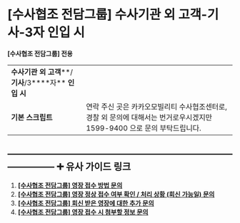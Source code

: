 # [수사협조 전담그룹] 수사기관 외 고객-기사-3자 인입 시

**[수사협조 전담그룹] 전용**

|  |  |
| --- | --- |
| **수사기관** **외** **고객****/****기사****/3****자** **인입** **시** | |
| **기본** **스크립트** | 연락 주신 곳은 카카오모빌리티 수사협조센터로, 경찰 외 문의에 대해서는 번거로우시겠지만 1599-9400 으로 문의 부탁드립니다. |

**―****―****―****―****―****―****―****―****―****―****―****―****―****―****―****―****―****―****―****―****―****―****―****―****―****―****―****―****―** **➕ 유사 가이드 링크**
-----------------------------------------------------------------------------------------------------------------------------------------------------------------

1. **[[수사협조 전담그룹] 영장 접수 방법 문의](https://kakaomobilitysupport.zendesk.com/hc/ko/articles/36291672128921)**
2. **[[수사협조 전담그룹] 영장 정상 접수 여부 확인 / 처리 상황 (회신 가능일) 문의](https://kakaomobilitysupport.zendesk.com/hc/ko/articles/36291682984473)**
3. [**[수사협조 전담그룹] 회신 받은 영장에 대한 추가 문의**](https://kakaomobilitysupport.zendesk.com/hc/ko/articles/36291709601561)
4. [**[수사협조 전담그룹] 영장 접수 시 첨부할 정보 문의**](https://kakaomobilitysupport.zendesk.com/hc/ko/articles/36291763507225)